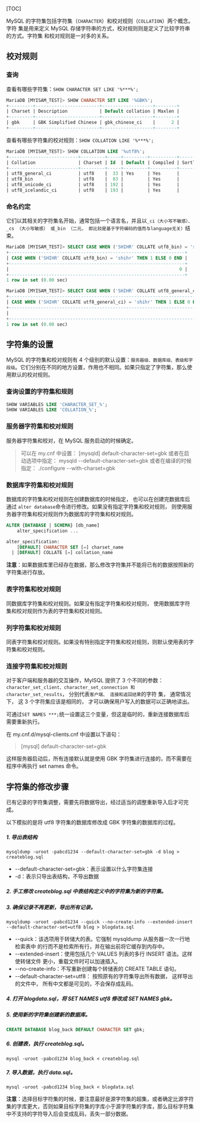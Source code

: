 [TOC]

MySQL 的字符集包括字符集（`CHARACTER`）和校对规则（`COLLATION`）两个概念。字符
集是用来定义 MySQL 存储字符串的方式，校对规则则是定义了比较字符串的方式。字符集
和校对规则是一对多的关系。

## 校对规则

### 查询

查看有哪些字符集：`SHOW CHARACTER SET LIKE '%***%';`

```sql
MariaDB [MYISAM_TEST]> SHOW CHARACTER SET LIKE '%GBK%';
+---------+------------------------+-------------------+--------+
| Charset | Description            | Default collation | Maxlen |
+---------+------------------------+-------------------+--------+
| gbk     | GBK Simplified Chinese | gbk_chinese_ci    |      2 |
+---------+------------------------+-------------------+--------+
```

查看有哪些字符集的校对规则：`SHOW COLLATION LIKE '%***%';`

```sql
MariaDB [MYISAM_TEST]> SHOW COLLATION LIKE '%utf8%';
+--------------------------+---------+-----+---------+----------+---------+
| Collation                | Charset | Id  | Default | Compiled | Sortlen |
+--------------------------+---------+-----+---------+----------+---------+
| utf8_general_ci          | utf8    |  33 | Yes     | Yes      |       1 |
| utf8_bin                 | utf8    |  83 |         | Yes      |       1 |
| utf8_unicode_ci          | utf8    | 192 |         | Yes      |       8 |
| utf8_icelandic_ci        | utf8    | 193 |         | Yes      |       8 |
```

### 命名约定

它们以其相关的字符集名开始，通常包括一个语言名，并且以`_ci（大小写不敏感）、 _cs （大小写敏感） 或_bin （二元， 即比较是基于字符编码的值而与language无关）`结束。

```sql
MariaDB [MYISAM_TEST]> SELECT CASE WHEN ('SHIHR' COLLATE utf8_bin) = 'shihr' THEN 1 ELSE 0 END;
+------------------------------------------------------------------+
| CASE WHEN ('SHIHR' COLLATE utf8_bin) = 'shihr' THEN 1 ELSE 0 END |
+------------------------------------------------------------------+
|                                                                0 |
+------------------------------------------------------------------+
1 row in set (0.00 sec)

MariaDB [MYISAM_TEST]> SELECT CASE WHEN ('SHIHR' COLLATE utf8_general_ci) = 'shihr' THEN 1 ELSE 0 END;
+-------------------------------------------------------------------------+
| CASE WHEN ('SHIHR' COLLATE utf8_general_ci) = 'shihr' THEN 1 ELSE 0 END |
+-------------------------------------------------------------------------+
|                                                                       1 |
+-------------------------------------------------------------------------+
1 row in set (0.00 sec)
```

## 字符集的设置

MySQL 的字符集和校对规则有 4 个级别的默认设置：`服务器级、数据库级、表级和字段级`。它们分别在不同的地方设置，作用也不相同。如果只指定了字符集，那么使用默认的校对规则。

### 查询设置的字符集和规则

```sql
SHOW VARIABLES LIKE 'CHARACTER_SET_%';
SHOW VARIABLES LIKE 'COLLATION_%';
```

### 服务器字符集和校对规则

服务器字符集和校对，在 MySQL 服务启动的时候确定。

> 可以在 my.cnf 中设置：
> [mysqld]
> default-character-set=gbk
> 或者在启动选项中指定：
> mysqld --default-character-set=gbk
> 或者在编译的时候指定：
> ./configure --with-charset=gbk

### 数据库字符集和校对规则

数据库的字符集和校对规则在创建数据库的时候指定， 也可以在创建完数据库后通过 `alter database`命令进行修改。如果没有指定字符集和校对规则， 则使用服务器字符集和校对规则作为数据库的字符集和校对规则。

```sql
ALTER {DATABASE | SCHEMA} [db_name]
    alter_specification ...

alter_specification:
    [DEFAULT] CHARACTER SET [=] charset_name
  | [DEFAULT] COLLATE [=] collation_name

```

**注意**：如果数据库里已经存在数据，那么修改字符集并不能将已有的数据按照新的字符集进行存放。

### 表字符集和校对规则

同数据库字符集和校对规则。如果没有指定字符集和校对规则， 使用数据库字符集和校对规则作为表的字符集和校对规则。

### 列字符集和校对规则

同表字符集和校对规则。如果没有特别指定字符集和校对规则，则默认使用表的字符集和校对规则。

### 连接字符集和校对规则

对于客户端和服务器的交互操作，MylSQL 提供了 3 个不同的参数：`character_set_client、character_set_connection 和 character_set_results`， 分别代表`客户端、 连接和返回结果`的字符
集， 通常情况下， 这 3 个字符集应该是相同的， 才可以确保用户写入的数据可以正确地读出。

可通过`SET NAMES ***;`统一设置这三个变量，但这是临时的，重新连接数据库后需要重新执行。

在 my.cnf.d/mysql-clients.cnf 中设置以下语句：

> [mysql]
> default-character-set=gbk

这样服务器启动后，所有连接默认就是使用 GBK 字符集进行连接的，而不需要在程序中再执行 set names 命令。

## 字符集的修改步骤

已有记录的字符集调整，需要先将数据导出，经过适当的调整重新导入后才可完成。

以下模拟的是将 utf8 字符集的数据库修改成 GBK 字符集的数据库的过程。

##### 1. 导出表结构

```shell
mysqldump -uroot -pabcd1234 --default-character-set=gbk -d blog > createblog.sql
```

- --default-character-set=gbk：表示设置以什么字符集连接
- -d：表示只导出表结构，不导出数据

##### 2. 手工修改 createblog.sql 中表结构定义中的字符集为新的字符集。

##### 3. 确保记录不再更新，导出所有记录。

```shell
mysqldump -uroot -pabcd1234 --quick --no-create-info --extended-insert --default-character-set=utf8 blog > blogdata.sql
```

- --quick：该选项用于转储大的表。它强制 mysqldump 从服务器一次一行地检索表中
    的行而不是检索所有行，并在输出前将它缓存到内存中。
- --extended-insert：使用包括几个 VALUES 列表的多行 INSERT 语法。这样使转储文件
    更小，重载文件时可以加速插入。
- --no-create-info：不写重新创建每个转储表的 CREATE TABLE 语句。
- --default-character-set=utf8： 按照原有的字符集导出所有数据， 这样导出的文件中，
    所有中文都是可见的，不会保存成乱码。

##### 4. 打开 blogdata.sql，将 SET NAMES utf8 修改成 SET NAMES gbk。

##### 5. 使用新的字符集创建新的数据库。

```sql
CREATE DATABASE blog_back DEFAULT CHARACTER SET gbk;
```

##### 6. 创建表，执行 createblog.sql。

```shell
mysql -uroot -pabcd1234 blog_back < createblog.sql
```

##### 7. 导入数据，执行 data.sql。

```shell
mysql -uroot -pabcd1234 blog_back < blogdata.sql
```

**注意**：选择目标字符集的时候，要注意最好是源字符集的超集，或者确定比源字符集的字库更大，否则如果目标字符集的字库小于源字符集的字库，那么目标字符集中不支持的字符导入后会变成乱码，丢失一部分数据。

